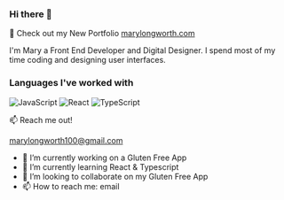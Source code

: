 ### Hi there 👋

🚀 Check out my New Portfolio <a href="https://marylongworth.com/">marylongworth.com</a>

I'm Mary a Front End Developer and Digital Designer. I spend most of my time coding and designing user interfaces.


<h3 align="left">Languages I've worked with</h3>
<p align="left">
   <img src="https://camo.githubusercontent.com/37b80ac651126c4adcd40cdd119abee60bf235cd3dd5c46378b46432899ead28/68747470733a2f2f696d672e736869656c64732e696f2f62616467652f2d4a6176617363726970742d4630444234463f7374796c653d666f722d7468652d6261646765266c6162656c436f6c6f723d626c61636b266c6f676f3d6a617661736372697074266c6f676f436f6c6f723d463044423446" alt="JavaScript">
  <img src="https://camo.githubusercontent.com/3356d10dd79f916a84ae5dba4c297fcc1a4b01bea6a2a46c7e7a7797c6a22d0f/68747470733a2f2f696d672e736869656c64732e696f2f62616467652f2d52656163742d3631444246423f7374796c653d666f722d7468652d6261646765266c6162656c436f6c6f723d626c61636b266c6f676f3d7265616374266c6f676f436f6c6f723d363144424642" alt="React">
  <img src="https://camo.githubusercontent.com/7ba76e0c2e521262b5780dddf087c5987fd0cf958c5be30a599f3ab97cca99e0/68747470733a2f2f696d672e736869656c64732e696f2f62616467652f2d547970657363726970742d3030376163633f7374796c653d666f722d7468652d6261646765266c6162656c436f6c6f723d626c61636b266c6f676f3d74797065736372697074266c6f676f436f6c6f723d303037616363" alt="TypeScript">
</p>

📫 Reach me out!

marylongworth100@gmail.com

- 🔭 I’m currently working on a Gluten Free App
- 🌱 I’m currently learning React & Typescript
- 👯 I’m looking to collaborate on my Gluten Free App
- 📫 How to reach me: email





